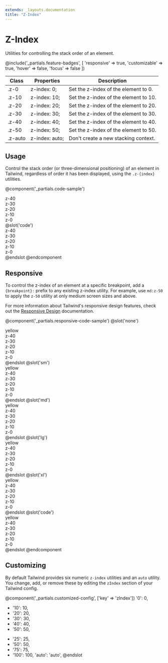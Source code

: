 ```yaml
---
extends: _layouts.documentation
title: "Z-Index"
---
```


# Z-Index

<div class="text-xl text-slate-light mb-4">
    Utilities for controlling the stack order of an element.
</div>

@include('_partials.feature-badges', [
    'responsive' => true,
    'customizable' => true,
    'hover' => false,
    'focus' => false
])

<div class="border-t border-grey-lighter">
    <table class="w-full text-left" style="border-collapse: collapse;">
        <colgroup>
            <col class="w-1/4">
            <col class="w-1/4">
            <col class="w-1/2">
        </colgroup>
        <thead>
            <tr>
                <th class="text-sm font-semibold text-grey-darker p-2 bg-grey-lightest">Class</th>
                <th class="text-sm font-semibold text-grey-darker p-2 bg-grey-lightest">Properties</th>
                <th class="text-sm font-semibold text-grey-darker p-2 bg-grey-lightest">Description</th>
            </tr>
        </thead>
        <tbody class="align-baseline">
            <tr>
                <td class="p-2 border-t border-smoke-light font-mono text-xs text-purple-dark">.z-0</td>
                <td class="p-2 border-t border-smoke-light font-mono text-xs text-blue-dark">z-index: 0;</td>
                <td class="p-2 border-t border-smoke-light text-sm text-grey-darker">Set the z-index of the element to 0.</td>
            </tr>
            <tr>
                <td class="p-2 border-t border-smoke-light font-mono text-xs text-purple-dark">.z-10</td>
                <td class="p-2 border-t border-smoke-light font-mono text-xs text-blue-dark">z-index: 10;</td>
                <td class="p-2 border-t border-smoke-light text-sm text-grey-darker">Set the z-index of the element to 10.</td>
            </tr>
            <tr>
                <td class="p-2 border-t border-smoke-light font-mono text-xs text-purple-dark">.z-20</td>
                <td class="p-2 border-t border-smoke-light font-mono text-xs text-blue-dark">z-index: 20;</td>
                <td class="p-2 border-t border-smoke-light text-sm text-grey-darker">Set the z-index of the element to 20.</td>
            </tr>
            <tr>
                <td class="p-2 border-t border-smoke-light font-mono text-xs text-purple-dark">.z-30</td>
                <td class="p-2 border-t border-smoke-light font-mono text-xs text-blue-dark">z-index: 30;</td>
                <td class="p-2 border-t border-smoke-light text-sm text-grey-darker">Set the z-index of the element to 30.</td>
            </tr>
            <tr>
                <td class="p-2 border-t border-smoke-light font-mono text-xs text-purple-dark">.z-40</td>
                <td class="p-2 border-t border-smoke-light font-mono text-xs text-blue-dark">z-index: 40;</td>
                <td class="p-2 border-t border-smoke-light text-sm text-grey-darker">Set the z-index of the element to 40.</td>
            </tr>
            <tr>
                <td class="p-2 border-t border-smoke-light font-mono text-xs text-purple-dark">.z-50</td>
                <td class="p-2 border-t border-smoke-light font-mono text-xs text-blue-dark">z-index: 50;</td>
                <td class="p-2 border-t border-smoke-light text-sm text-grey-darker">Set the z-index of the element to 50.</td>
            </tr>
            <tr>
                <td class="p-2 border-t border-smoke-light font-mono text-xs text-purple-dark">.z-auto</td>
                <td class="p-2 border-t border-smoke-light font-mono text-xs text-blue-dark">z-index: auto;</td>
                <td class="p-2 border-t border-smoke-light text-sm text-grey-darker">Don't create a new stacking context.</td>
            </tr>
        </tbody>
    </table>
</div>

## Usage

Control the stack order (or three-dimensional positioning) of an element in Tailwind, regardless of order it has been displayed, using the `.z-{index}` utilities.

@component('_partials.code-sample')
<div class="relative h-32 text-center">
    <div class="z-40 absolute w-24 h-24 ml-0 mt-0 bg-slate-lighter flex justify-center items-center">z-40</div>
    <div class="z-30 absolute w-24 h-24 ml-2 mt-2 bg-slate-light flex justify-center items-center">z-30</div>
    <div class="z-20 absolute w-24 h-24 ml-4 mt-4 bg-slate flex justify-center items-center">z-20</div>
    <div class="z-10 absolute w-24 h-24 ml-6 mt-6 bg-slate-dark flex justify-center items-center">z-10</div>
    <div class="z-0 absolute w-24 h-24 ml-8 mt-8 bg-slate-darker flex justify-center items-center">z-0</div>
</div>
@slot('code')
<div class="z-40 ml-0 mt-0 bg-slate-lighter">z-40</div>
<div class="z-30 ml-2 mt-2 bg-slate-light">z-30</div>
<div class="z-20 ml-4 mt-4 bg-slate">z-20</div>
<div class="z-10 ml-6 mt-6 bg-slate-dark">z-10</div>
<div class="z-0 ml-8 mt-8 bg-slate-darker">z-0</div>
@endslot
@endcomponent

## Responsive

To control the z-index of an element at a specific breakpoint, add a `{breakpoint}:` prefix to any existing z-index utility. For example, use `md:z-50` to apply the `z-50` utility at only medium screen sizes and above.

For more information about Tailwind's responsive design features, check out the [Responsive Design](/workflow/responsive-design) documentation.

@component('_partials.responsive-code-sample')
@slot('none')
<div class="relative w-full h-32 text-center">
    <div class="z-0 absolute w-full h-12 mt-12 bg-yellow-light flex justify-center items-center">yellow</div>
    <div class="z-40 absolute w-24 h-24 ml-4 mt-0 bg-slate-lighter flex justify-center items-center">z-40</div>
    <div class="z-30 absolute w-24 h-24 ml-6 mt-2 bg-slate-light flex justify-center items-center">z-30</div>
    <div class="z-20 absolute w-24 h-24 ml-8 mt-4 bg-slate flex justify-center items-center">z-20</div>
    <div class="z-10 absolute w-24 h-24 ml-10 mt-6 bg-slate-dark flex justify-center items-center">z-10</div>
    <div class="z-0 absolute w-24 h-24 ml-12 mt-8 bg-slate-darker flex justify-center items-center">z-0</div>
</div>
@endslot
@slot('sm')
<div class="relative h-32 text-center">
    <div class="z-10 absolute w-full h-12 mt-12 bg-yellow-light flex justify-center items-center">yellow</div>
    <div class="z-40 absolute w-24 h-24 ml-4 mt-0 bg-slate-lighter flex justify-center items-center">z-40</div>
    <div class="z-30 absolute w-24 h-24 ml-6 mt-2 bg-slate-light flex justify-center items-center">z-30</div>
    <div class="z-20 absolute w-24 h-24 ml-8 mt-4 bg-slate flex justify-center items-center">z-20</div>
    <div class="z-10 absolute w-24 h-24 ml-10 mt-6 bg-slate-dark flex justify-center items-center">z-10</div>
    <div class="z-0 absolute w-24 h-24 ml-12 mt-8 bg-slate-darker flex justify-center items-center">z-0</div>
</div>
@endslot
@slot('md')
<div class="relative h-32 text-center">
    <div class="z-20 absolute w-full h-12 mt-12 bg-yellow-light flex justify-center items-center">yellow</div>
    <div class="z-40 absolute w-24 h-24 ml-4 mt-0 bg-slate-lighter flex justify-center items-center">z-40</div>
    <div class="z-30 absolute w-24 h-24 ml-6 mt-2 bg-slate-light flex justify-center items-center">z-30</div>
    <div class="z-20 absolute w-24 h-24 ml-8 mt-4 bg-slate flex justify-center items-center">z-20</div>
    <div class="z-10 absolute w-24 h-24 ml-10 mt-6 bg-slate-dark flex justify-center items-center">z-10</div>
    <div class="z-0 absolute w-24 h-24 ml-12 mt-8 bg-slate-darker flex justify-center items-center">z-0</div>
</div>
@endslot
@slot('lg')
<div class="relative h-32 text-center">
    <div class="z-30 absolute w-full h-12 mt-12 bg-yellow-light flex justify-center items-center">yellow</div>
    <div class="z-40 absolute w-24 h-24 ml-4 mt-0 bg-slate-lighter flex justify-center items-center">z-40</div>
    <div class="z-30 absolute w-24 h-24 ml-6 mt-2 bg-slate-light flex justify-center items-center">z-30</div>
    <div class="z-20 absolute w-24 h-24 ml-8 mt-4 bg-slate flex justify-center items-center">z-20</div>
    <div class="z-10 absolute w-24 h-24 ml-10 mt-6 bg-slate-dark flex justify-center items-center">z-10</div>
    <div class="z-0 absolute w-24 h-24 ml-12 mt-8 bg-slate-darker flex justify-center items-center">z-0</div>
</div>
@endslot
@slot('xl')
<div class="relative h-32 text-center">
    <div class="z-40 absolute w-full h-12 mt-12 bg-yellow-light flex justify-center items-center">yellow</div>
    <div class="z-40 absolute w-24 h-24 ml-4 mt-0 bg-slate-lighter flex justify-center items-center">z-40</div>
    <div class="z-30 absolute w-24 h-24 ml-6 mt-2 bg-slate-light flex justify-center items-center">z-30</div>
    <div class="z-20 absolute w-24 h-24 ml-8 mt-4 bg-slate flex justify-center items-center">z-20</div>
    <div class="z-10 absolute w-24 h-24 ml-10 mt-6 bg-slate-dark flex justify-center items-center">z-10</div>
    <div class="z-0 absolute w-24 h-24 ml-12 mt-8 bg-slate-darker flex justify-center items-center">z-0</div>
</div>
@endslot
@slot('code')
<div class="none:z-0 sm:z-10 md:z-20 lg:z-30 xl:z-40 bg-yellow-light">yellow</div>
<div class="z-40 ml-4 mt-0 bg-slate-lighter">z-40</div>
<div class="z-30 ml-6 mt-2 bg-slate-light">z-30</div>
<div class="z-20 ml-8 mt-4 bg-slate">z-20</div>
<div class="z-10 ml-10 mt-6 bg-slate-dark">z-10</div>
<div class="z-0 ml-12 mt-8 bg-slate-darker">z-0</div>
@endslot
@endcomponent

## Customizing

By default Tailwind provides six numeric `z-index` utilities and an `auto` utility. You change, add, or remove these by editing the `zIndex` section of your Tailwind config.

@component('_partials.customized-config', ['key' => 'zIndex'])
  '0': 0,
- '10': 10,
- '20': 20,
- '30': 30,
- '40': 40,
- '50': 50,
+ '25': 25,
+ '50': 50,
+ '75': 75,
+ '100': 100,
  'auto': 'auto',
@endslot
